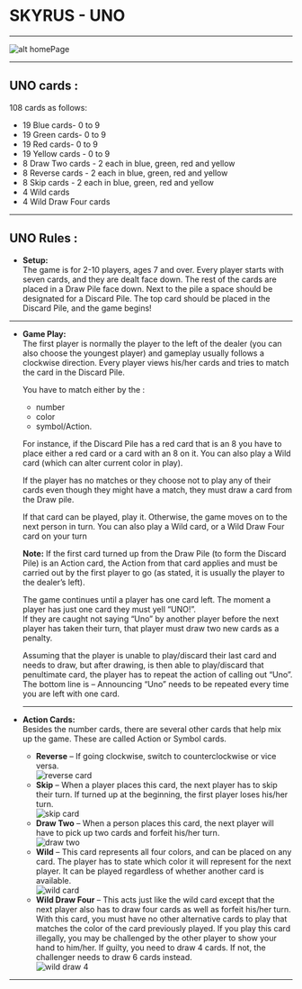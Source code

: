 # SKYRUS - UNO
___
 ![alt homePage](https://hips.hearstapps.com/hmg-prod.s3.amazonaws.com/images/uno-1516103038.jpg?crop=1.00xw:0.893xh;0,0.0609xh&resize=480:*) 
___
## UNO cards :
108 cards as follows:
* 19 Blue cards- 0 to 9
* 19 Green cards- 0 to 9
* 19 Red cards- 0 to 9
* 19 Yellow cards - 0 to 9
* 8 Draw Two cards - 2 each in blue, green, red and yellow
* 8 Reverse cards - 2 each in blue, green, red and yellow
* 8 Skip cards - 2 each in blue, green, red and yellow
* 4 Wild cards
* 4 Wild Draw Four cards
___
## UNO Rules :
* **Setup:** <br />
    The game is for 2-10 players, ages 7 and over. Every player starts with seven cards, and they are dealt face down. The rest of the cards are placed in a Draw Pile face down. Next to the pile a space should be designated for a Discard Pile. The top card should be placed in the Discard Pile, and the game begins!
___ 

* **Game Play:** <br />
    The first player is normally the player to the left of the dealer (you can also choose the youngest player) and gameplay usually follows a clockwise direction. Every player views his/her cards and tries to match the card in the Discard Pile.

    You have to match either by the :<br />
    * number 
    * color
    * symbol/Action.<br />
    
    For instance, if the Discard Pile has a red card that is an 8 you have to place either a red card or a card with an 8 on it. You can also play a Wild card (which can alter current color in play).
    
    If the player has no matches or they choose not to play any of their cards even though they might have a match, they must draw a card from the Draw pile.
    
    If that card can be played, play it. 
    Otherwise, the game moves on to the next person in turn. 
    You can also play a Wild card, or a Wild Draw Four card on your turn
    
    **Note:** If the first card turned up from the Draw Pile (to form the Discard Pile) is an Action card, the Action from that card applies and must be carried out by the first player to go (as stated, it is usually the player to the dealer’s left).
    
    The game continues until a player has one card left. The moment a player has just one card they must yell “UNO!”.<br /> 
    If they are caught not saying “Uno” by another player before the next player has taken their turn, that player must draw two new cards as a penalty. 
    
    Assuming that the player is unable to play/discard their last card and needs to draw, but after drawing, is then able to play/discard that penultimate card, the player has to repeat the action of calling out “Uno”. 
    The bottom line is – Announcing “Uno” needs to be repeated every time you are left with one card.
    
    ___
 * **Action Cards:** <br />
    Besides the number cards, there are several other cards that help mix up the game. These are called Action or Symbol cards.
    * **Reverse** – If going clockwise, switch to counterclockwise or vice versa. <br />
![reverse card](http://1.bp.blogspot.com/-9C9F1T490OA/UaxfQ9d-ViI/AAAAAAAATAw/OiTdrzLhx4k/s1600/2.png)
    * **Skip** – When a player places this card, the next player has to skip their turn. If turned up at the beginning, the first player loses his/her turn.<br />
    ![skip card](http://unoonline.net/wp-content/uploads/2017/09/2.png)
    * **Draw Two** – When a person places this card, the next player will have to pick up two cards and forfeit his/her turn.<br />
    ![draw two](https://encrypted-tbn0.gstatic.com/images?q=tbn:ANd9GcRl0Kmf_155L__3a24t53ApMrdQaJ80UbzGKqONqv-JsFkV4tt6)
    * **Wild** – This card represents all four colors, and can be placed on any card. The player has to state which color it will represent for the next player. It can be played regardless of whether another card is available.<br />
    ![wild card](http://nyislesblog.com/wp-content/uploads/2017/02/Card-Wild.png)
    * **Wild Draw Four** – This acts just like the wild card except that the next player also has to draw four cards as well as forfeit his/her turn. With this card, you must have no other alternative cards to play that matches the color of the card previously played. If you play this card illegally, you may be challenged by the other player to show your hand to him/her. If guilty, you need to draw 4 cards. If not, the challenger needs to draw 6 cards instead.<br />
    ![wild draw 4](https://encrypted-tbn0.gstatic.com/images?q=tbn:ANd9GcQzDwZyi4WiVJCuqsD27vSBPEPIZKE-B-WUKW2dS1_5pJSblXaw)
___
